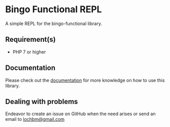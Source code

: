 # Bingo Functional REPL

A simple REPL for the bingo-functional library.

## Requirement(s)

- PHP 7 or higher

## Documentation

Please check out the [documentation](https://github.com/ace411/bingo-functional-repl/blob/master/docs/main.md) for more knowledge on how to use this library.

## Dealing with problems

Endeavor to create an issue on GitHub when the need arises or send an email to lochbm@gmail.com
